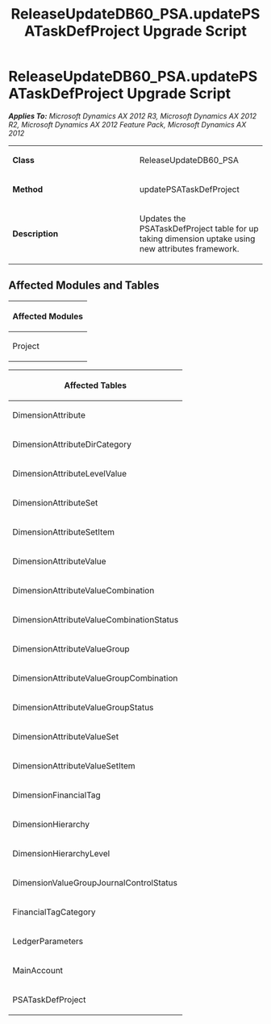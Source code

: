 ﻿---
title: ReleaseUpdateDB60_PSA.updatePSATaskDefProject Upgrade Script
TOCTitle: ReleaseUpdateDB60_PSA.updatePSATaskDefProject Upgrade Script
ms:assetid: cec42424-c51f-d236-a9a6-7c22d70c4c90
ms:mtpsurl: https://msdn.microsoft.com/en-us/library/JJ719759(v=AX.60)
ms:contentKeyID: 49711325
ms.date: 05/18/2015
mtps_version: v=AX.60
---

# ReleaseUpdateDB60\_PSA.updatePSATaskDefProject Upgrade Script 


_**Applies To:** Microsoft Dynamics AX 2012 R3, Microsoft Dynamics AX 2012 R2, Microsoft Dynamics AX 2012 Feature Pack, Microsoft Dynamics AX 2012_

<table>
<colgroup>
<col style="width: 50%" />
<col style="width: 50%" />
</colgroup>
<tbody>
<tr class="odd">
<td><p><strong>Class</strong></p></td>
<td><p>ReleaseUpdateDB60_PSA</p></td>
</tr>
<tr class="even">
<td><p><strong>Method</strong></p></td>
<td><p>updatePSATaskDefProject</p></td>
</tr>
<tr class="odd">
<td><p><strong>Description</strong></p></td>
<td><p>Updates the PSATaskDefProject table for up taking dimension uptake using new attributes framework.</p></td>
</tr>
</tbody>
</table>


## Affected Modules and Tables

<table>
<colgroup>
<col style="width: 100%" />
</colgroup>
<thead>
<tr class="header">
<th><p>Affected Modules</p></th>
</tr>
</thead>
<tbody>
<tr class="odd">
<td><p>Project</p></td>
</tr>
</tbody>
</table>


<table>
<colgroup>
<col style="width: 100%" />
</colgroup>
<thead>
<tr class="header">
<th><p>Affected Tables</p></th>
</tr>
</thead>
<tbody>
<tr class="odd">
<td><p>DimensionAttribute</p></td>
</tr>
<tr class="even">
<td><p>DimensionAttributeDirCategory</p></td>
</tr>
<tr class="odd">
<td><p>DimensionAttributeLevelValue</p></td>
</tr>
<tr class="even">
<td><p>DimensionAttributeSet</p></td>
</tr>
<tr class="odd">
<td><p>DimensionAttributeSetItem</p></td>
</tr>
<tr class="even">
<td><p>DimensionAttributeValue</p></td>
</tr>
<tr class="odd">
<td><p>DimensionAttributeValueCombination</p></td>
</tr>
<tr class="even">
<td><p>DimensionAttributeValueCombinationStatus</p></td>
</tr>
<tr class="odd">
<td><p>DimensionAttributeValueGroup</p></td>
</tr>
<tr class="even">
<td><p>DimensionAttributeValueGroupCombination</p></td>
</tr>
<tr class="odd">
<td><p>DimensionAttributeValueGroupStatus</p></td>
</tr>
<tr class="even">
<td><p>DimensionAttributeValueSet</p></td>
</tr>
<tr class="odd">
<td><p>DimensionAttributeValueSetItem</p></td>
</tr>
<tr class="even">
<td><p>DimensionFinancialTag</p></td>
</tr>
<tr class="odd">
<td><p>DimensionHierarchy</p></td>
</tr>
<tr class="even">
<td><p>DimensionHierarchyLevel</p></td>
</tr>
<tr class="odd">
<td><p>DimensionValueGroupJournalControlStatus</p></td>
</tr>
<tr class="even">
<td><p>FinancialTagCategory</p></td>
</tr>
<tr class="odd">
<td><p>LedgerParameters</p></td>
</tr>
<tr class="even">
<td><p>MainAccount</p></td>
</tr>
<tr class="odd">
<td><p>PSATaskDefProject</p></td>
</tr>
</tbody>
</table>

  


